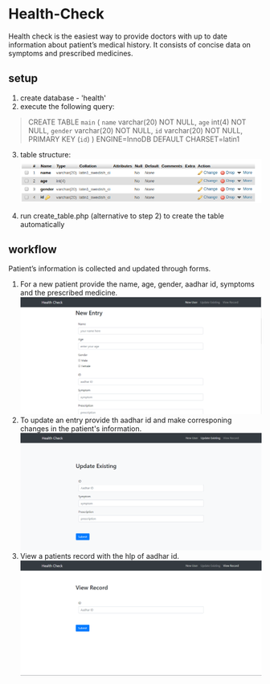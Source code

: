 # Health-Check
Health check is the easiest way to provide doctors with up to date information about patient’s medical history. 
It consists of concise data on symptoms and prescribed medicines.
## setup
1. create database - 'health'
2. execute the following query:
> CREATE TABLE `main` (
 `name` varchar(20) NOT NULL,
 `age` int(4) NOT NULL,
 `gender` varchar(20) NOT NULL,
 `id` varchar(20) NOT NULL,
 PRIMARY KEY (`id`)
) ENGINE=InnoDB DEFAULT CHARSET=latin1

3. table structure:
![alt text](main-table-structure.png "Logo Title Text 1")

4. run create_table.php (alternative to step 2) to create the table automatically 

## workflow
Patient’s information is collected and updated through forms.

1. For a new patient provide the name, age, gender, aadhar id, symptoms and the prescribed medicine.
![alt text](New_user.png "Logo Title Text 1")
2. To update an entry provide th aadhar id and make corresponing changes in the patient's information.
![alt text](Updae_existing.png "Logo Title Text 1")
3. View a patients record with the hlp of aadhar id.
![alt text](View_record.png "Logo Title Text 1")
